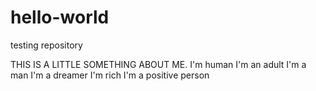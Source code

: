 # hello-world
testing repository

THIS IS A LITTLE SOMETHING ABOUT ME.
I'm human
I'm an adult
I'm a man
I'm a dreamer
I'm rich
I'm a positive person
